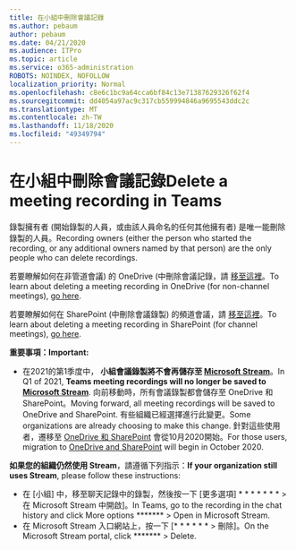 ```yaml
---
title: 在小組中刪除會議記錄
ms.author: pebaum
author: pebaum
ms.date: 04/21/2020
ms.audience: ITPro
ms.topic: article
ms.service: o365-administration
ROBOTS: NOINDEX, NOFOLLOW
localization_priority: Normal
ms.openlocfilehash: c8e6c1bc9a64cca6bf84c13e71387629326f62f4
ms.sourcegitcommit: dd4054a97ac9c317cb559994846a9695543ddc2c
ms.translationtype: MT
ms.contentlocale: zh-TW
ms.lasthandoff: 11/18/2020
ms.locfileid: "49349794"
---
```

# <a name="delete-a-meeting-recording-in-teams"></a><span data-ttu-id="39305-102">在小組中刪除會議記錄</span><span class="sxs-lookup"><span data-stu-id="39305-102">Delete a meeting recording in Teams</span></span>

<span data-ttu-id="39305-103">錄製擁有者 (開始錄製的人員，或由該人員命名的任何其他擁有者) 是唯一能刪除錄製的人員。</span><span class="sxs-lookup"><span data-stu-id="39305-103">Recording owners (either the person who started the recording, or any additional owners named by that person) are the only people who can delete recordings.</span></span>  

<span data-ttu-id="39305-104">若要瞭解如何在非管道會議) 的 OneDrive (中刪除會議記錄，請  [移至這裡](https://support.microsoft.com/office/21fe345a-e488-4fa7-932b-f053c1bebe8a)。</span><span class="sxs-lookup"><span data-stu-id="39305-104">To learn about deleting a meeting recording in OneDrive (for non-channel meetings),  [go here](https://support.microsoft.com/office/21fe345a-e488-4fa7-932b-f053c1bebe8a).</span></span>  

<span data-ttu-id="39305-105">若要瞭解如何在 SharePoint (中刪除會議錄製) 的頻道會議，請  [移至這裡](https://support.microsoft.com/office/71f3c90a-0d24-4d80-8b66-f88234b79a52)。</span><span class="sxs-lookup"><span data-stu-id="39305-105">To learn about deleting a meeting recording in SharePoint (for channel meetings),  [go here](https://support.microsoft.com/office/71f3c90a-0d24-4d80-8b66-f88234b79a52).</span></span>  

<span data-ttu-id="39305-106">**重要事項：**</span><span class="sxs-lookup"><span data-stu-id="39305-106">**Important:**</span></span>

- <span data-ttu-id="39305-107">在2021的第1季度中， **小組會議錄製將不會再儲存至  [Microsoft Stream](https://stream.microsoft.com/)**。</span><span class="sxs-lookup"><span data-stu-id="39305-107">In Q1 of 2021, **Teams meeting recordings will no longer be saved to  [Microsoft Stream](https://stream.microsoft.com/)**.</span></span> <span data-ttu-id="39305-108">向前移動時，所有會議錄製都會儲存至 OneDrive 和 SharePoint。</span><span class="sxs-lookup"><span data-stu-id="39305-108">Moving forward, all meeting recordings will be saved to OneDrive and SharePoint.</span></span> <span data-ttu-id="39305-109">有些組織已經選擇進行此變更。</span><span class="sxs-lookup"><span data-stu-id="39305-109">Some organizations are already choosing to make this change.</span></span> <span data-ttu-id="39305-110">針對這些使用者，遷移至  [OneDrive 和 SharePoint](https://docs.microsoft.com/MicrosoftTeams/tmr-meeting-recording-change)  會從10月2020開始。</span><span class="sxs-lookup"><span data-stu-id="39305-110">For those users, migration to  [OneDrive and SharePoint](https://docs.microsoft.com/MicrosoftTeams/tmr-meeting-recording-change)  will begin in October 2020.</span></span>

<span data-ttu-id="39305-111">**如果您的組織仍然使用 Stream**，請遵循下列指示：</span><span class="sxs-lookup"><span data-stu-id="39305-111">**If your organization still uses Stream**, please follow these instructions:</span></span>

- <span data-ttu-id="39305-112">在 [小組] 中，移至聊天記錄中的錄製，然後按一下 [更多選項] \* \* \* \* \* \* \* > 在 Microsoft Stream 中開啟]。</span><span class="sxs-lookup"><span data-stu-id="39305-112">In Teams, go to the recording in the chat history and click More options  \*\*\*\*\*\*\*  > Open in Microsoft Stream.</span></span>
- <span data-ttu-id="39305-113">在 Microsoft Stream 入口網站上，按一下 [\* \* \* \* \* \* > 刪除]。</span><span class="sxs-lookup"><span data-stu-id="39305-113">On the Microsoft Stream portal, click  \*\*\*\*\*\*\* > Delete.</span></span>
